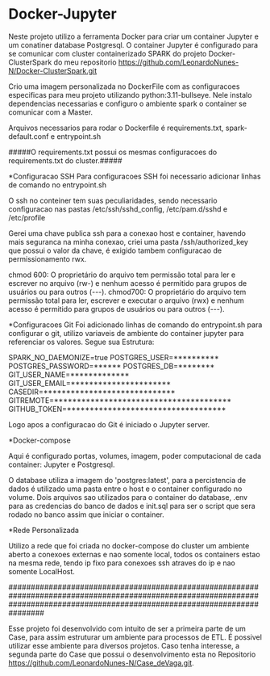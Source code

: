 # Docker-Jupyter
Neste projeto utilizo a ferramenta Docker para criar um container Jupyter e um conatiner database Postgresql. O container Jupyter é configurado para se comunicar com cluster containerizado SPARK do projeto Docker-ClusterSpark do meu repositorio https://github.com/LeonardoNunes-N/Docker-ClusterSpark.git

Crio uma imagem personalizada no DockerFile com as configuracoes especificas para meu projeto utilizando python:3.11-bullseye. Nele instalo dependencias necessarias e configuro o ambiente spark o container se comunicar com a Master. 

Arquivos necessarios para rodar o Dockerfile é requirements.txt, spark-default.conf e entrypoint.sh 

#####O requirements.txt possui os mesmas configuracoes do requirements.txt do cluster.#####

*Configuracao SSH 
Para configuracoes SSH foi necessario adicionar linhas de comando no entrypoint.sh 

O ssh no conteiner tem suas peculiaridades, sendo necessario configuracao nas pastas /etc/ssh/sshd_config, /etc/pam.d/sshd e /etc/profile

Gerei uma chave publica ssh para a conexao host e container, havendo mais seguranca na minha conexao, criei uma pasta /ssh/authorized_key que possui o valor da chave, é exigido tambem configuracao de permissionamento rwx.

chmod 600: O proprietário do arquivo tem permissão total para ler e escrever no arquivo (rw-) e nenhum acesso é permitido para grupos de usuários ou para outros (---).
chmod700: O proprietário do arquivo tem permissão total para ler, escrever e executar o arquivo (rwx) e nenhum acesso é permitido para grupos de usuários ou para outros (---).

*Configuracoes Git 
Foi adicionado linhas de comando do entrypoint.sh para configurar o git, utilizo variaveis de ambiente do container jupyter para referenciar os valores. Segue sua Estrutura: 

SPARK_NO_DAEMONIZE=true
POSTGRES_USER=**********
POSTGRES_PASSWORD=******
POSTGRES_DB=********
GIT_USER_NAME=*************
GIT_USER_EMAIL=**********************
CASEDIR=*****************************
GITREMOTE=***************************************
GITHUB_TOKEN=***********************************

Logo apos a configuracao do Git é iniciado o Jupyter server.

*Docker-compose

Aqui é configurado portas, volumes, imagem, poder computacional de cada container: Jupyter e Postgresql.

O database utiliza a imagem do 'postgres:latest', para a percistencia de dados é utilizado uma pasta entre o host e o container configurado no volume. Dois arquivos sao utilizados para o container do database, .env para as credencias do banco de dados e init.sql para ser o script que sera rodado no banco assim que iniciar o container.

*Rede Personalizada 

Utilizo a rede que foi criada no docker-compose do cluster um ambiente aberto a conexoes externas e nao somente local, todos os containers estao na mesma rede, tendo ip fixo para conexoes ssh atraves do ip e nao somente LocalHost. 

################################################################################################################################################################################

Esse projeto foi desenvolvido com intuito de ser a primeira parte de um Case, para assim estruturar um ambiente para processos de ETL. É possivel utilizar esse ambiente para diversos projetos. Caso tenha interesse, a segunda parte do Case que possui o desenvolvimento esta no Repositorio https://github.com/LeonardoNunes-N/Case_deVaga.git.
























